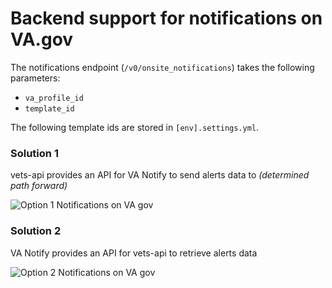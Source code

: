 # Backend support for notifications on VA.gov

The notifications endpoint (`/v0/onsite_notifications`) takes the following parameters:
- `va_profile_id`
- `template_id`

The following template ids are stored in `[env].settings.yml`.


### Solution 1
vets-api provides an API for VA Notify to send alerts data to _(determined path forward)_

![Option 1  Notifications on VA gov](https://user-images.githubusercontent.com/45603961/137404176-787d59e6-bb3c-4198-83a9-58bf4a68f48e.png)


### Solution 2
VA Notify provides an API for vets-api to retrieve alerts data

![Option 2  Notifications on VA gov](https://user-images.githubusercontent.com/45603961/137404231-fe123831-d74f-43bf-a198-da5e7142d02f.png)
